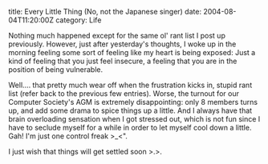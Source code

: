 title: Every Little Thing (No, not the Japanese singer)
date: 2004-08-04T11:20:00Z
category: Life

Nothing much happened except for the same ol' rant list I post up previously. However, just after yesterday's thoughts, I woke up in the morning feeling some sort of feeling like my heart is being exposed: Just a kind of feeling that you just feel insecure, a feeling that you are in the position of being vulnerable.

Well…. that pretty much wear off when the frustration kicks in, stupid rant list (refer back to the previous few entries). Worse, the turnout for our Computer Society's AGM is extremely disappointing: only 8 members turns up, and add some drama to spice things up a little. And I always have that brain overloading sensation when I got stressed out, which is not fun since I have to seclude myself for a while in order to let myself cool down a little. Gah! I'm just one control freak >\_<".

I just wish that things will get settled soon >.>.
